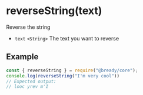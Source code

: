 # reverseString(text)

Reverse the string

- `text` `<String>` The text you want to reverse

## Example
```js
const { reverseString } = require("@bready/core");
console.log(reverseString("I'm very cool"))
// Expected output:
// looc yrev m'I
```